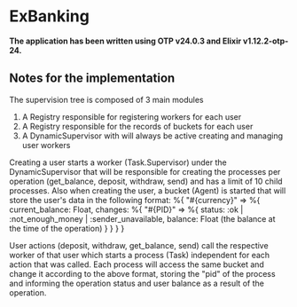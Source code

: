 # ExBanking

**The application has been written using OTP v24.0.3 and Elixir v1.12.2-otp-24.**

## Notes for the implementation

The supervision tree is composed of 3 main modules
1) A Registry responsible for registering workers for each user
2) A Registry responsible for the records of buckets for each user
3) A DynamicSupervisor with will always be active creating and managing user workers

Creating a user starts a worker (Task.Supervisor) under the DynamicSupervisor that will be responsible for creating the processes per operation (get_balance, deposit, withdraw, send) and has a limit of 10 child processes.
Also when creating the user, a bucket (Agent) is started that will store the user's data in the following format:
%{
  "#{currency}" => %{
    current_balance: Float,
    changes: %{
      "#{PID}" => %{
        status: :ok | :not_enough_money | :sender_unavailable,
        balance: Float (the balance at the time of the operation)
      }
    }
  }
}

User actions (deposit, withdraw, get_balance, send) call the respective worker of that user which starts a process (Task) independent for each action that was called. Each process will access the same bucket and change it according to the above format, storing the "pid" of the process and informing the operation status and user balance as a result of the operation.